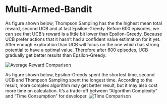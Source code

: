 # Multi-Armed-Bandit

As figure shown below, 
Thompson Sampling has the the highest mean total reward, second UCB and at last Epsilon-Greedy. 
Before 600 episodes, we can see that UCB’s reward is a little bit lower than Epsilon-Greedy. 
Because UCB prefer actions that it hasn’t had a confident value estimation for it yet. 
After enough exploration than UCB will focus on the one which has strong potential 
to have a optimal value. 
Therefore after 600 episodes, UCB gradually get better results than Epsilon-Greedy.

![Average Reward Comparison](https://s3.us-west-2.amazonaws.com/secure.notion-static.com/4690134a-083f-41e5-9fb2-935b27e33f74/Figure_1.png?X-Amz-Algorithm=AWS4-HMAC-SHA256&X-Amz-Content-Sha256=UNSIGNED-PAYLOAD&X-Amz-Credential=AKIAT73L2G45EIPT3X45%2F20221002%2Fus-west-2%2Fs3%2Faws4_request&X-Amz-Date=20221002T063825Z&X-Amz-Expires=86400&X-Amz-Signature=7721fc8b21d2627c49e10401e25c553c36065e145839be749f963cff9f2b8805&X-Amz-SignedHeaders=host&response-content-disposition=filename%20%3D%22Figure_1.png%22&x-id=GetObject)

As figure shown below, 
Epsilon-Greedy spent the shortest time, second UCB and Thompson Sampling spent the longest time.
According to the result, more complex algorithm may get better result, 
but it may also cost more time on calculation. 
It’s a trade-off between “Algorithm Complexity” and “Time Consumption” for developer.
![Time Comparison](https://s3.us-west-2.amazonaws.com/secure.notion-static.com/3c7992a5-8796-46f8-9a29-9d2836b38e59/Figure_2.png?X-Amz-Algorithm=AWS4-HMAC-SHA256&X-Amz-Content-Sha256=UNSIGNED-PAYLOAD&X-Amz-Credential=AKIAT73L2G45EIPT3X45%2F20221002%2Fus-west-2%2Fs3%2Faws4_request&X-Amz-Date=20221002T063851Z&X-Amz-Expires=86400&X-Amz-Signature=cd30b60a04248715c08729e3718df0426ca1f9921bd7849ca0cf54f8ca60cd4b&X-Amz-SignedHeaders=host&response-content-disposition=filename%20%3D%22Figure_2.png%22&x-id=GetObject)
